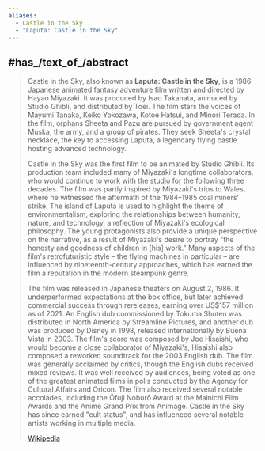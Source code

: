 ```yaml
---
aliases:
  - Castle in the Sky
  - "Laputa: Castle in the Sky"
---
```


## #has_/text_of_/abstract 

> Castle in the Sky, also known as **Laputa: Castle in the Sky**, is a 1986 Japanese animated fantasy adventure film written and directed by Hayao Miyazaki. It was produced by Isao Takahata, animated by Studio Ghibli, and distributed by Toei. The film stars the voices of Mayumi Tanaka, Keiko Yokozawa, Kotoe Hatsui, and Minori Terada. In the film, orphans Sheeta and Pazu are pursued by government agent Muska, the army, and a group of pirates. They seek Sheeta's crystal necklace, the key to accessing Laputa, a legendary flying castle hosting advanced technology.
>
> Castle in the Sky was the first film to be animated by Studio Ghibli. Its production team included many of Miyazaki's longtime collaborators, who would continue to work with the studio for the following three decades. The film was partly inspired by Miyazaki's trips to Wales, where he witnessed the aftermath of the 1984–1985 coal miners' strike. The island of Laputa is used to highlight the theme of environmentalism, exploring the relationships between humanity, nature, and technology, a reflection of Miyazaki's ecological philosophy. The young protagonists also provide a unique perspective on the narrative, as a result of Miyazaki's desire to portray "the honesty and goodness of children in [his] work." Many aspects of the film's retrofuturistic style – the flying machines in particular – are influenced by nineteenth-century approaches, which has earned the film a reputation in the modern steampunk genre.
>
> The film was released in Japanese theaters on August 2, 1986. It underperformed expectations at the box office, but later achieved commercial success through rereleases, earning over US$157 million as of 2021. An English dub commissioned by Tokuma Shoten was distributed in North America by Streamline Pictures, and another dub was produced by Disney in 1998, released internationally by Buena Vista in 2003. The film's score was composed by Joe Hisaishi, who would become a close collaborator of Miyazaki's; Hisaishi also composed a reworked soundtrack for the 2003 English dub. The film was generally acclaimed by critics, though the English dubs received mixed reviews. It was well received by audiences, being voted as one of the greatest animated films in polls conducted by the Agency for Cultural Affairs and Oricon. The film also received several notable accolades, including the Ōfuji Noburō Award at the Mainichi Film Awards and the Anime Grand Prix from Animage. Castle in the Sky has since earned "cult status", and has influenced several notable artists working in multiple media.
>
> [Wikipedia](https://en.wikipedia.org/wiki/Castle%20in%20the%20Sky) 




